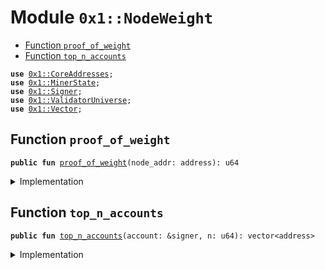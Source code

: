 
<a name="0x1_NodeWeight"></a>

# Module `0x1::NodeWeight`



-  [Function `proof_of_weight`](#0x1_NodeWeight_proof_of_weight)
-  [Function `top_n_accounts`](#0x1_NodeWeight_top_n_accounts)


<pre><code><b>use</b> <a href="CoreAddresses.md#0x1_CoreAddresses">0x1::CoreAddresses</a>;
<b>use</b> <a href="MinerState.md#0x1_MinerState">0x1::MinerState</a>;
<b>use</b> <a href="Signer.md#0x1_Signer">0x1::Signer</a>;
<b>use</b> <a href="ValidatorUniverse.md#0x1_ValidatorUniverse">0x1::ValidatorUniverse</a>;
<b>use</b> <a href="Vector.md#0x1_Vector">0x1::Vector</a>;
</code></pre>



<a name="0x1_NodeWeight_proof_of_weight"></a>

## Function `proof_of_weight`



<pre><code><b>public</b> <b>fun</b> <a href="NodeWeight.md#0x1_NodeWeight_proof_of_weight">proof_of_weight</a>(node_addr: address): u64
</code></pre>



<details>
<summary>Implementation</summary>


<pre><code><b>public</b> <b>fun</b> <a href="NodeWeight.md#0x1_NodeWeight_proof_of_weight">proof_of_weight</a> (node_addr: address): u64 {
  // Calculate the weight/voting power for the next round.
  // TODO: This assumes that validator passed the validation threshold this epoch, perhaps double check here.
  <a href="MinerState.md#0x1_MinerState_get_epochs_mining">MinerState::get_epochs_mining</a>(node_addr)
}
</code></pre>



</details>

<a name="0x1_NodeWeight_top_n_accounts"></a>

## Function `top_n_accounts`



<pre><code><b>public</b> <b>fun</b> <a href="NodeWeight.md#0x1_NodeWeight_top_n_accounts">top_n_accounts</a>(account: &signer, n: u64): vector&lt;address&gt;
</code></pre>



<details>
<summary>Implementation</summary>


<pre><code><b>public</b> <b>fun</b> <a href="NodeWeight.md#0x1_NodeWeight_top_n_accounts">top_n_accounts</a>(account: &signer, n: u64): vector&lt;address&gt; {

  <b>assert</b>(<a href="Signer.md#0x1_Signer_address_of">Signer::address_of</a>(account) == <a href="CoreAddresses.md#0x1_CoreAddresses_LIBRA_ROOT_ADDRESS">CoreAddresses::LIBRA_ROOT_ADDRESS</a>(), 140101014010);

  // <b>let</b> eligible_validators = <a href="Vector.md#0x1_Vector_empty">Vector::empty</a>&lt;address&gt;();

  //Get all validators from Validator Universe and then find the eligible validators
  <b>let</b> eligible_validators = <a href="ValidatorUniverse.md#0x1_ValidatorUniverse_get_eligible_validators">ValidatorUniverse::get_eligible_validators</a>(account);
  // <b>let</b> val_uni_length = <a href="Vector.md#0x1_Vector_length">Vector::length</a>&lt;address&gt;(&validators_universe);

  // <b>let</b> k = 0;
  // <b>while</b>(k &lt; val_uni_length){
  //   <b>let</b> addr = *<a href="Vector.md#0x1_Vector_borrow">Vector::borrow</a>&lt;address&gt;(&validators_universe, k);

  //   // consensus case 1 and 2, allow inclusion into the next validator set.
  //   <b>if</b> (<a href="Cases.md#0x1_Cases_get_case">Cases::get_case</a>(addr) == 1 || <a href="Cases.md#0x1_Cases_get_case">Cases::get_case</a>(addr) == 2){
  //     <a href="Vector.md#0x1_Vector_push_back">Vector::push_back</a>&lt;address&gt;(&<b>mut</b> eligible_validators, addr)
  //   };
  //   k = k + 1;
  // };

  <b>let</b> length = <a href="Vector.md#0x1_Vector_length">Vector::length</a>&lt;address&gt;(&eligible_validators);

  // Scenario: The universe of validators is under the limit of the BFT consensus.
  // If n is greater than or equal <b>to</b> accounts vector length - <b>return</b> the vector.
  <b>if</b>(length &lt;= n) <b>return</b> eligible_validators;

  // <a href="Vector.md#0x1_Vector">Vector</a> <b>to</b> store each address's node_weight
  <b>let</b> weights = <a href="Vector.md#0x1_Vector_empty">Vector::empty</a>&lt;u64&gt;();
  <b>let</b> k = 0;
  <b>while</b> (k &lt; length) {

    <b>let</b> cur_address = *<a href="Vector.md#0x1_Vector_borrow">Vector::borrow</a>&lt;address&gt;(&eligible_validators, k);
    // Ensure that this address is an active validator
    <a href="Vector.md#0x1_Vector_push_back">Vector::push_back</a>&lt;u64&gt;(&<b>mut</b> weights, <a href="NodeWeight.md#0x1_NodeWeight_proof_of_weight">proof_of_weight</a>(cur_address));
    k = k + 1;
  };

  // Sorting the accounts vector based on value (weights).
  // Bubble sort algorithm
  <b>let</b> i = 0;
  <b>while</b> (i &lt; length){
    <b>let</b> j = 0;
    <b>while</b>(j &lt; length-i-1){

      <b>let</b> value_j = *(<a href="Vector.md#0x1_Vector_borrow">Vector::borrow</a>&lt;u64&gt;(&weights, j));
      <b>let</b> value_jp1 = *(<a href="Vector.md#0x1_Vector_borrow">Vector::borrow</a>&lt;u64&gt;(&weights, j+1));
      <b>if</b>(value_j &gt; value_jp1){
        <a href="Vector.md#0x1_Vector_swap">Vector::swap</a>&lt;u64&gt;(&<b>mut</b> weights, j, j+1);
        <a href="Vector.md#0x1_Vector_swap">Vector::swap</a>&lt;address&gt;(&<b>mut</b> eligible_validators, j, j+1);
      };
      j = j + 1;
    };
    i = i + 1;
  };

  // Reverse <b>to</b> have sorted order - high <b>to</b> low.
  <a href="Vector.md#0x1_Vector_reverse">Vector::reverse</a>&lt;address&gt;(&<b>mut</b> eligible_validators);

  <b>let</b> diff = length - n;
  <b>while</b>(diff&gt;0){
    <a href="Vector.md#0x1_Vector_pop_back">Vector::pop_back</a>(&<b>mut</b> eligible_validators);
    diff =  diff - 1;
  };

  <b>return</b> eligible_validators
}
</code></pre>



</details>


[//]: # ("File containing references which can be used from documentation")
[ACCESS_CONTROL]: https://github.com/libra/lip/blob/master/lips/lip-2.md
[ROLE]: https://github.com/libra/lip/blob/master/lips/lip-2.md#roles
[PERMISSION]: https://github.com/libra/lip/blob/master/lips/lip-2.md#permissions
